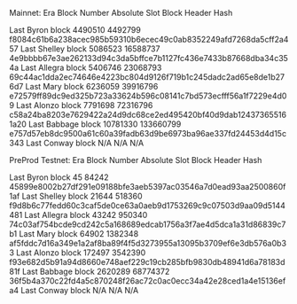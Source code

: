 Mainnet: Era Block Number Absolute Slot Block Header Hash

Last Byron block	4490510 	 4492799
f8084c61b6a238acec985b59310b6ecec49c0ab8352249afd7268da5cff2a457 Last Shelley
block	5086523 	 16588737
4e9bbbb67e3ae262133d94c3da5bffce7b1127fc436e7433b87668dba34c354a Last Allegra
block	5406746 	 23068793
69c44ac1dda2ec74646e4223bc804d9126f719b1c245dadc2ad65e8de1b276d7 Last Mary
block	 6236059 	 39916796
e72579ff89dc9ed325b723a33624b596c08141c7bd573ecfff56a1f7229e4d09 Last Alonzo
block	7791698 	 72316796
c58a24ba8203e7629422a24d9dc68ce2ed495420bf40d9dab124373655161a20 Last Babbage
block	10781330 	 133660799
e757d57eb8dc9500a61c60a39fadb63d9be6973ba96ae337fd24453d4d15c343 Last Conway
block	N/A	N/A	N/A

PreProd Testnet: Era Block Number Absolute Slot Block Header Hash

Last Byron block	45 	 84242
45899e8002b27df291e09188bfe3aeb5397ac03546a7d0ead93aa2500860f1af Last Shelley
block	21644 	 518360
f9d8b6c77fedd60c3caf5de0ce63a0aeb9d1753269c9c07503d9aa09d5144481 Last Allegra
block	43242 	 950340
74c03af754bcde9cd242c5a168689edcab1756a3f7ae4d5dca1a31d86839c7b1 Last Mary
block	 64902 	 1382348
af5fddc7d16a349e1a2af8ba89f4f5d3273955a13095b3709ef6e3db576a0b33 Last Alonzo
block	172497 	 3542390
f93e682d5b91a94d8660e748aef229c19cb285bfb9830db48941d6a78183d81f Last Babbage
block	2620289 	 68774372
36f5b4a370c22fd4a5c870248f26ac72c0ac0ecc34a42e28ced1a4e15136efa4 Last Conway
block	N/A	N/A	N/A
